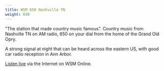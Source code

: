 ```yaml
---
title: WSM 650 Nashville TN
weight: 650
---
```

"The station that made country music famous".
Country music from Nashville TN on AM radio,
650 on your dial from the home of the Grand Old Opry.

A strong signal at night that can be heard across the eastern US,
with good car radio reception in Ann Arbor.

[Listen live](https://wsmonline.com/listen-live/)
via the Internet on WSM Online.

